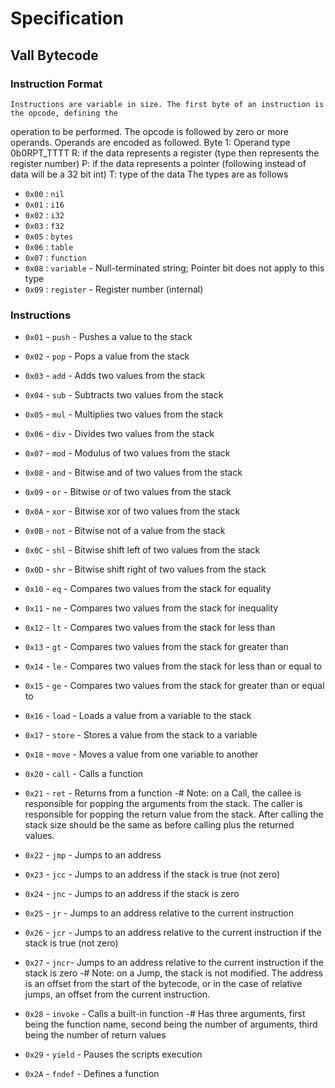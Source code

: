 # Specification
## Vall Bytecode
### Instruction Format
	Instructions are variable in size. The first byte of an instruction is the opcode, defining the
operation to be performed. The opcode is followed by zero or more operands. Operands are encoded as followed.
	Byte 1: Operand type
		0b0RPT_TTTT
		R: if the data represents a register (type then represents the register number)
		P: if the data represents a pointer (following instead of data will be a 32 bit int)
		T: type of the data
The types are as follows
- `0x00` : `nil`
- `0x01` : `i16`
- `0x02` : `i32`
- `0x03` : `f32`
- `0x05` : `bytes`
- `0x06` : `table`
- `0x07` : `function`
- `0x08` : `variable` - Null-terminated string; Pointer bit does not apply to this type 
- `0x09` : `register` - Register number (internal)
### Instructions
- `0x01` - `push` - Pushes a value to the stack
- `0x02` - `pop` - Pops a value from the stack

- `0x03` - `add` - Adds two values from the stack
- `0x04` - `sub` - Subtracts two values from the stack
- `0x05` - `mul` - Multiplies two values from the stack
- `0x06` - `div` - Divides two values from the stack
- `0x07` - `mod` - Modulus of two values from the stack
- `0x08` - `and` - Bitwise and of two values from the stack
- `0x09` - `or` - Bitwise or of two values from the stack
- `0x0A` - `xor` - Bitwise xor of two values from the stack
- `0x0B` - `not` - Bitwise not of a value from the stack
- `0x0C` - `shl` - Bitwise shift left of two values from the stack
- `0x0D` - `shr` - Bitwise shift right of two values from the stack

- `0x10` - `eq` - Compares two values from the stack for equality
- `0x11` - `ne` - Compares two values from the stack for inequality
- `0x12` - `lt` - Compares two values from the stack for less than
- `0x13` - `gt` - Compares two values from the stack for greater than
- `0x14` - `le` - Compares two values from the stack for less than or equal to
- `0x15` - `ge` - Compares two values from the stack for greater than or equal to

- `0x16` - `load` - Loads a value from a variable to the stack
- `0x17` - `store` - Stores a value from the stack to a variable
- `0x18` - `move` - Moves a value from one variable to another

- `0x20` - `call` - Calls a function
- `0x21` - `ret` - Returns from a function
-# Note: on a Call, the callee is responsible for popping the arguments from the stack. The caller is responsible for popping the return value from the stack. After calling the stack size should be the same as before calling plus the returned values.
- `0x22` - `jmp` - Jumps to an address
- `0x23` - `jcc` - Jumps to an address if the stack is true (not zero)
- `0x24` - `jnc` - Jumps to an address if the stack is zero
- `0x25` - `jr`  - Jumps to an address relative to the current instruction
- `0x26` - `jcr` - Jumps to an address relative to the current instruction if the stack is true (not zero)
- `0x27` - `jncr`- Jumps to an address relative to the current instruction if the stack is zero
-# Note: on a Jump, the stack is not modified. The address is an offset from the start of the bytecode, or in the case of relative jumps, an offset from the current instruction.
- `0x28` - `invoke` - Calls a built-in function
-# Has three arguments, first being the function name, second being the number of arguments, third being the number of return values
- `0x29` - `yield` - Pauses the scripts execution
- `0x2A` - `fndef` - Defines a function



